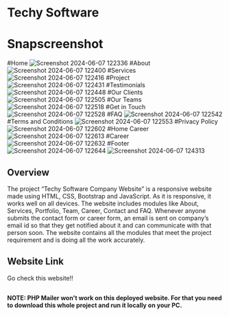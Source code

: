 # Techy Software
# Snapscreenshot
#Home
![Screenshot 2024-06-07 122336](https://github.com/gowthaamaneswar/Techy-Software/assets/101704394/37aa8ed7-23ee-42ac-b2a3-aa733213de29)
#About
![Screenshot 2024-06-07 122400](https://github.com/gowthaamaneswar/Techy-Software/assets/101704394/bc10d0bb-e78c-4b10-a7af-15183acb3e94)
#Services
![Screenshot 2024-06-07 122416](https://github.com/gowthaamaneswar/Techy-Software/assets/101704394/8cbc4918-7d23-4aaa-a552-3429dae8505b)
#Project
![Screenshot 2024-06-07 122431](https://github.com/gowthaamaneswar/Techy-Software/assets/101704394/bbed1a91-d2d7-4192-9e9b-8d8fb7e4c5c2)
#Testimonials
![Screenshot 2024-06-07 122448](https://github.com/gowthaamaneswar/Techy-Software/assets/101704394/803d0b0a-9e22-42f5-bfed-c3f27a0904b3)
#Our Clients
![Screenshot 2024-06-07 122505](https://github.com/gowthaamaneswar/Techy-Software/assets/101704394/a8b98779-72f3-40f3-9995-9885225c0056)
#Our Teams
![Screenshot 2024-06-07 122518](https://github.com/gowthaamaneswar/Techy-Software/assets/101704394/89eae4f6-4e3c-4c84-bb66-080a71bf24a3)
#Get in Touch
![Screenshot 2024-06-07 122528](https://github.com/gowthaamaneswar/Techy-Software/assets/101704394/de910f03-5db7-4301-bb17-bcc326c17efa)
#FAQ
![Screenshot 2024-06-07 122542](https://github.com/gowthaamaneswar/Techy-Software/assets/101704394/c6725377-bf89-4f81-9196-88840f7898d8)
#Terms and Conditions
![Screenshot 2024-06-07 122553](https://github.com/gowthaamaneswar/Techy-Software/assets/101704394/251185dd-a289-4582-ac47-326dfe936267)
#Privacy Policy
![Screenshot 2024-06-07 122602](https://github.com/gowthaamaneswar/Techy-Software/assets/101704394/6dfaa931-2907-4080-bbf7-8033a63bfe51)
#Home Career
![Screenshot 2024-06-07 122613](https://github.com/gowthaamaneswar/Techy-Software/assets/101704394/8e691133-7fd8-4b8c-afc1-b950437bcdb7)
#Career
![Screenshot 2024-06-07 122632](https://github.com/gowthaamaneswar/Techy-Software/assets/101704394/de37475c-2e03-4981-8261-72fe838a9273)
#Footer
![Screenshot 2024-06-07 122644](https://github.com/gowthaamaneswar/Techy-Software/assets/101704394/b65d56ce-3f6f-4491-af6c-64bb9853bf6d)
![Screenshot 2024-06-07 124313](https://github.com/gowthaamaneswar/Techy-Software/assets/101704394/c56d6e19-4315-46bf-859f-7ba25cde9739)






## Overview

The project “Techy Software Company Website” is a responsive website made using HTML, CSS, Bootstrap and JavaScript. As it is responsive, it works well on all devices. The website includes modules like About, Services, Portfolio, Team, Career, Contact and FAQ. Whenever anyone submits the contact form or career form, an email is sent on company’s email id so that they get notified about it and can communicate with that person soon. The website contains all the modules that meet the project requirement and is doing all the work accurately.

## Website Link

Go check this website!!


##

__NOTE: PHP Mailer won't work on this deployed website. For that you need to download this whole project and run it locally on your PC.__
